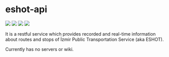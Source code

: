 # eshot-api

![](https://img.shields.io/badge/build-passing-green.svg?style=flat-square)
![](https://img.shields.io/badge/major-0-blue.svg?style=flat-square)
![](https://img.shields.io/badge/minor-1-green.svg?style=flat-square)
![](https://img.shields.io/badge/patch-0-blue.svg?style=flat-square)

It is a restful service which provides recorded and real-time information
about routes and stops of İzmir Public Transportation Service (aka ESHOT).

Currently has no servers or wiki.